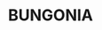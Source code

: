---
facts:
- Bungonia is located in the Southern Tablelands of New South Wales, Australia.
- It is situated approximately 20 km south-east of Goulburn.
- The area is known for its limestone caves and karst landscape.
- Bungonia National Park is a significant feature of the area.
- The park is popular for bushwalking, caving, and rock climbing.
- The name Bungonia is believed to be derived from an Aboriginal word meaning 'creek
  flowing over stones'.
- The area was once home to the Gundungurra Aboriginal people.
- European settlement began in the 1820s.
- The Bungonia Caves system is one of the deepest and most extensive in Australia.
- The area has a rich history of limestone mining.
historical_events:
- Discovery of the Bungonia Caves in the early 19th century.
- Establishment of Bungonia National Park in 1980.
- Various limestone mining operations throughout the late 19th and early 20th centuries.
lastmod: '2025-04-15T16:18:51+00:00'
latitude: -34.726283
layout: suburb
longitude: 149.729215
notable_people: []
postcode: '2580'
state: NSW
title: BUNGONIA
tourist_locations:
- name: Bungonia National Park
  url: https://www.nationalparks.nsw.gov.au/visit-a-park/parks/bungonia-national-park
- name: Lookout Mountain
- name: Jerrara Falls
- name: Marlow Trig
- name: Bungonia Creek
- name: Bungonia Gorge
- name: The Slot Canyon
url: /nsw/bungonia/
---